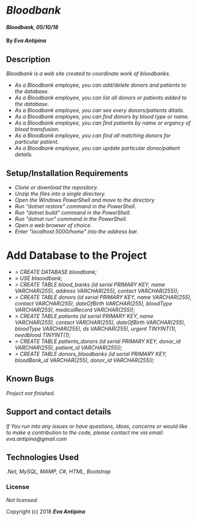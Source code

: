 # _Bloodbank_

#### _Bloodbank, 05/10/18_

#### By _**Eva Antipina**_

## Description

_Bloodbank is a web site created to coordinate work of bloodbanks._

* _As a Bloodbank employee, you can add/delete donors and patients to the database._
* _As a Bloodbank employee, you can list all donors or patients added to the database._ 
* _As a Bloodbank employee, you can see every donors/patients ditails._ 
* _As a Bloodbank employee, you can find donors by blood type or name._
* _As a Bloodbank employee, you can find patients by name or ergancy of blood transfusion._
* _As a Bloodbank employee, you can find all matching donors for particular patient._
* _As a Bloodbank employee, you can update particular donor/patient details._ 


## Setup/Installation Requirements

* _Clone or download the repository._
* _Unzip the files into a single directory._
* _Open the Windows PowerShell and move to the directory_
* _Run "dotnet restore" command in the PowerShell._
* _Run "dotnet build" command in the PowerShell._
* _Run "dotnet run" command in the PowerShell._
* _Open a web browser of choice._
* _Enter "localhost:5000/home" into the address bar._

# Add Database to the Project

* _> CREATE DATABASE bloodbank;_
* _> USE blaoodbank;_
* _> CREATE TABLE blood_banks (id serial PRIMARY KEY, name VARCHAR(255), address VARCHAR(255), contact VARCHAR(255));_
* _> CREATE TABLE donors (id serial PRIMARY KEY, name VARCHAR(255), contact VARCHAR(255), dateOfBirth VARCHAR(255), bloodType VARCHAR(255), medicalRecord VARCHAR(255));_
* _> CREATE TABLE patients (id serial PRIMARY KEY, name VARCHAR(255), contact VARCHAR(255), dateOfBirth VARCHAR(255), bloodType VARCHAR(255), ds VARCHAR(255), urgent TINYINT(1), needblood TINYINT(1);_
* _> CREATE TABLE patients_donors (id serial PRIMARY KEY, donor_id VARCHAR(255), patient_id VARCHAR(255));_
* _> CREATE TABLE donors_bloodbanks (id serial PRIMARY KEY, bloodBank_id VARCHAR(255), donor_id VARCHAR(255));_

## Known Bugs

_Project not finished._

## Support and contact details

_If You run into any issues or have questions, ideas, concerns or would like to make a contribution to the code, please contact me via email: eva.antipina@gmail.com_

## Technologies Used

_.Net, MySQL, MAMP, C#, HTML, Bootstrap_

### License

*Not licensed.*

Copyright (c) 2018 **_Eva Antipina_**
